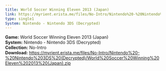 ```yaml
---
title: World Soccer Winning Eleven 2013 (Japan)
link: https://myrient.erista.me/files/No-Intro/Nintendo%20-%20Nintendo%203DS%20(Decrypted)/World%20Soccer%20Winning%20Eleven%202013%20(Japan).zip
type: single1
System: Nintendo - Nintendo 3DS (Decrypted)
---
```

<b>Game:</b> World Soccer Winning Eleven 2013 (Japan)<br>
<b>System:</b> Nintendo - Nintendo 3DS (Decrypted)<br>
<b>Collection:</b> No-Intro<br>
<b>Download:</b> https://myrient.erista.me/files/No-Intro/Nintendo%20-%20Nintendo%203DS%20(Decrypted)/World%20Soccer%20Winning%20Eleven%202013%20(Japan).zip
